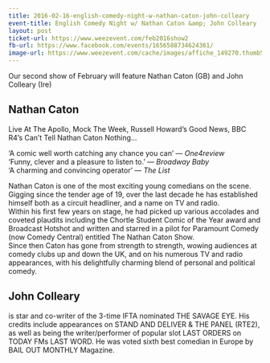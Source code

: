 ```yaml
---
title: 2016-02-16-english-comedy-night-w-nathan-caton-john-colleary
event-title: English Comedy Night w/ Nathan Caton &amp; John Colleary
layout: post
ticket-url: https://www.weezevent.com/feb2016show2
fb-url: https://www.facebook.com/events/1656588734624361/
image-url: https://www.weezevent.com/cache/images/affiche_149270.thumb53700.1451647561.jpg
---
```


Our second show of February will feature Nathan Caton (GB) and John Colleary (Ire)
 
## Nathan Caton
Live At The Apollo, Mock The Week, Russell Howard’s Good News, BBC R4’s Can’t Tell Nathan Caton Nothing…

‘A comic well worth catching any chance you can’ &mdash; *One4review*  
‘Funny, clever and a pleasure to listen to.’ &mdash; *Broadway Baby*  
‘A charming and convincing operator’ &mdash; *The List*

Nathan Caton is one of the most exciting young comedians on the scene. Gigging since the tender age of 19, over the last decade he has established himself both as a circuit headliner, and a name on TV and radio.  
Within his first few years on stage, he had picked up various accolades and coveted plaudits including the Chortle Student Comic of the Year award and Broadcast Hotshot and written and starred in a pilot for Paramount Comedy (now Comedy Central) entitled The Nathan Caton Show.  
Since then Caton has gone from strength to strength, wowing audiences at comedy clubs up and down the UK, and on his numerous TV and radio appearances, with his delightfully charming blend of personal and political comedy.
 
## John Colleary
is star and co-writer of the 3-time IFTA nominated THE SAVAGE EYE. His credits include appearances on STAND AND DELIVER &amp; THE PANEL (RTE2), as well as being the writer/performer of popular slot LAST ORDERS on TODAY FMs LAST WORD. He was voted sixth best comedian in Europe by BAIL OUT MONTHLY Magazine.